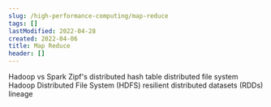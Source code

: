 ```yaml
---
slug: /high-performance-computing/map-reduce
tags: []
lastModified: 2022-04-28
created: 2022-04-06
title: Map Reduce
header: []
---
```


Hadoop vs Spark
Zipf's
distributed hash table
distributed file system
Hadoop Distributed File System (HDFS)
resilient distributed datasets (RDDs)
lineage